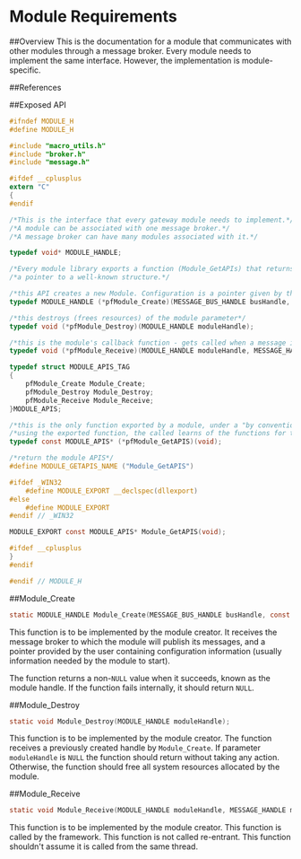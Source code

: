 # Module Requirements

##Overview
This is the documentation for a module that communicates with other modules through a message broker. 
Every module needs to implement the same interface. However, the implementation is module-specific.

##References

##Exposed API
```C
#ifndef MODULE_H
#define MODULE_H

#include "macro_utils.h"
#include "broker.h"
#include "message.h"

#ifdef __cplusplus
extern "C"
{
#endif

/*This is the interface that every gateway module needs to implement.*/
/*A module can be associated with one message broker.*/
/*A message broker can have many modules associated with it.*/

typedef void* MODULE_HANDLE;

/*Every module library exports a function (Module_GetAPIs) that returns*/
/*a pointer to a well-known structure.*/

/*this API creates a new Module. Configuration is a pointer given by the instantiator*/
typedef MODULE_HANDLE (*pfModule_Create)(MESSAGE_BUS_HANDLE busHandle, const void* configuration);

/*this destroys (frees resources) of the module parameter*/
typedef void (*pfModule_Destroy)(MODULE_HANDLE moduleHandle);

/*this is the module's callback function - gets called when a message is to be received by the module*/
typedef void (*pfModule_Receive)(MODULE_HANDLE moduleHandle, MESSAGE_HANDLE messageHandle);

typedef struct MODULE_APIS_TAG
{
    pfModule_Create Module_Create;
    pfModule_Destroy Module_Destroy;
    pfModule_Receive Module_Receive;
}MODULE_APIS;

/*this is the only function exported by a module, under a "by convention" name*/
/*using the exported function, the called learns of the functions for that module*/
typedef const MODULE_APIS* (*pfModule_GetAPIS)(void);

/*return the module APIS*/
#define MODULE_GETAPIS_NAME ("Module_GetAPIS")

#ifdef _WIN32
    #define MODULE_EXPORT __declspec(dllexport)
#else
    #define MODULE_EXPORT
#endif // _WIN32

MODULE_EXPORT const MODULE_APIS* Module_GetAPIS(void);

#ifdef __cplusplus
}
#endif

#endif // MODULE_H

```

##Module_Create
```C
static MODULE_HANDLE Module_Create(MESSAGE_BUS_HANDLE busHandle, const void* configuration);
```
This function is to be implemented by the module creator. It receives the message broker 
to which the module will publish its messages, and a pointer provided by the user
containing configuration information (usually information needed by the module to start).

The function returns a non-`NULL` value when it succeeds, known as the module handle. 
If the function fails internally, it should return `NULL`.

##Module_Destroy
```C
static void Module_Destroy(MODULE_HANDLE moduleHandle);
```
This function is to be implemented by the module creator. The function receives a previously
created handle by `Module_Create`. If parameter `moduleHandle` is `NULL` the function should 
return without taking any action. Otherwise, the function should free all system resources
allocated by the module.

##Module_Receive
```C
static void Module_Receive(MODULE_HANDLE moduleHandle, MESSAGE_HANDLE messageHandle);
```
This function is to be implemented by the module creator. This function is called by the
framework. This function is not called re-entrant. This function shouldn't assume it is 
called from the same thread.